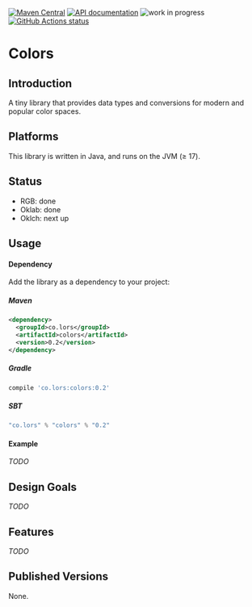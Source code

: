[![Maven Central](https://img.shields.io/maven-central/v/co.lors/colors.svg?style=for-the-badge)](https://search.maven.org/#search|gav|1|g%3A%22co.lors%22%20AND%20a%3A%22colors%22)
[![API documentation](http://javadoc.io/badge/co.lors/colors.svg?style=for-the-badge)](http://javadoc.io/doc/co.lors/colors)
![work in progress](https://img.shields.io/badge/status-work_in_progress-brightgreen.svg?style=for-the-badge)
[![GitHub Actions status](https://img.shields.io/github/actions/workflow/status/co-lors/colors-jvm/test.yml?branch=main&style=for-the-badge)](https://github.com/co-lors/colors-jvm/actions/workflows/test.yml)

# Colors

## Introduction

A tiny library that provides data types and conversions for modern and popular color spaces.

## Platforms

This library is written in Java, and runs on the JVM (≥ 17).

## Status

- RGB: done
- Oklab: done
- Oklch: next up

## Usage

#### Dependency

Add the library as a dependency to your project:

##### Maven
```xml
<dependency>
  <groupId>co.lors</groupId>
  <artifactId>colors</artifactId>
  <version>0.2</version>
</dependency>
```
##### Gradle
```groovy
compile 'co.lors:colors:0.2'
```

##### SBT
```scala
"co.lors" % "colors" % "0.2"
```

#### Example

*TODO*

## Design Goals

*TODO*

## Features

*TODO*

## Published Versions

None.
